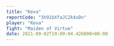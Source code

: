 ```yaml
---
title: "Keva"
reportCode: "3h91bXfaJC2k4vDn"
player: "Keva"
fight: "Maiden of Virtue"
date: 2021-09-02T19:09:04.426000+00:00
---
```

